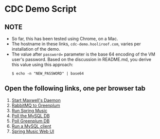 # CDC Demo Script

## NOTE

* So far, this has been tested using Chrome, on a Mac.
* The hostname in these links, `cdc-demo.hooliroof.com`, varies per installation of the demo.
* The value after `password=` parameter is the base 64 encoding of the VM user's password.  Based
  on the discussion in README.md, you derive this value using this approach:
  ```
  $ echo -n "NEW_PASSWORD" | base64
  ```

## Open the following links, one per browser tab

<ol>
 <li><a href="https://cdc-demo.hooliroof.com:8443/?title=Maxwell&command=./01_run_maxwell.sh;exit&hostname=localhost&username=ubuntu&password=WUdRTEZJREVSWFNSRFlESkVaTU8=&term=xterm-256color">Start Maxwell's Daemon</a></li>
<li><a href="https://cdc-demo.hooliroof.com:8443/?title=RMQ to GPDB&command=./02_rmq_to_gpdb.sh;exit&hostname=localhost&username=ubuntu&password=WUdRTEZJREVSWFNSRFlESkVaTU8=&term=xterm-256color">RabbitMQ to Greenplum</a></li>
<li><a href="https://cdc-demo.hooliroof.com:8443/?title=Run Spring Music&command=./03_run_spring_music.sh;exit&hostname=localhost&username=ubuntu&password=WUdRTEZJREVSWFNSRFlESkVaTU8=&term=xterm-256color">Run Spring Music</a></li>
<li><a href="https://cdc-demo.hooliroof.com:8443/?title=MySQL Poll&command=./04_mysql_poll.sh;exit&hostname=localhost&username=ubuntu&password=WUdRTEZJREVSWFNSRFlESkVaTU8=&term=xterm-256color">Poll the MySQL DB</a></li>
<li><a href="https://cdc-demo.hooliroof.com:8443/?title=GPDB Poll&command=./05_gpdb_poll.sh;exit&hostname=localhost&username=ubuntu&password=WUdRTEZJREVSWFNSRFlESkVaTU8=&term=xterm-256color">Poll Greenplum DB</a></li>
<li><a href="https://cdc-demo.hooliroof.com:8443/?title=MySQL Client&command=./06_mysql_client.sh;exit&hostname=localhost&username=ubuntu&password=WUdRTEZJREVSWFNSRFlESkVaTU8=&term=xterm-256color">Run a MySQL client</a></li>
<li><a href="http://cdc-demo.hooliroof.com:8080/">Spring Music Web UI</a>
</ol>

